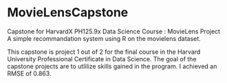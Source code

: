 # MovieLensCapstone
Capstone for HarvardX PH125.9x Data Science Course : MovieLens Project A simple recommandation system using R on the movielens dataset.

This capstone is project 1 out of 2 for the final course in the Harvard University Professional Certificate in Data Science. The goal of the capstone projects are to utlilize skills gained in the program.
I achieved an RMSE of 0.863.
